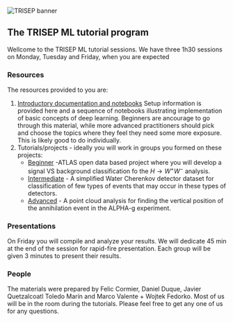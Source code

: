 ![TRISEP banner](https://www.trisep.ca/wp-content/uploads/2019/02/trisep_logo.png)


## The TRISEP ML tutorial program
Wellcome to the TRISEP ML tutorial sessions. We have three 1h30 sessions on Monday, Tuesday and Friday, when you are expected 

### Resources
The resources provided to you are:
1. [Introductory documentation and notebooks](https://github.com/TRISEP-2025-ML-tutorials/Intro-notebooks) Setup information is provided here and a sequence of notebooks illustrating implementation of basic concepts of deep learning. Beginners are ancourage to go through this material, while more advanced practitioners should pick and choose the topics where they feel they need some more exposure. This is likely good to do individually.
2. Tutorials/projects - ideally you will work in groups you formed on these projects: 
   - [Beginner](https://github.com/TRISEP-2025-ML-tutorials/BeginnerTutorial) -ATLAS open data based project where you will develop a signal VS background classification fo the $H\to W^+W^-$ analysis.
   - [Intermediate](https://github.com/TRISEP-2025-ML-tutorials/IntermediateTutorial) - A simplified Water Cherenkov detector dataset for classification of few types of events that may occur in these types of detectors.
   - [Advanced](https://github.com/TRISEP-2025-ML-tutorials/AdvancedTutorial) - A point cloud analysis for finding the vertical position of the annihilation event in the ALPHA-g experiment.


### Presentations
On Friday you will compile and analyze your results. We will dedicate 45 min at the end of the session for rapid-fire presentation. Each group will be given 3 minutes to present their results.

### People
The materials were prepared by Felic Cormier, Daniel Duque, Javier Quetzalcoatl Toledo Marín and Marco Valente + Wojtek Fedorko. Most of us will be in the room during the tutorials. Please feel free to get any one of us for any questions.



